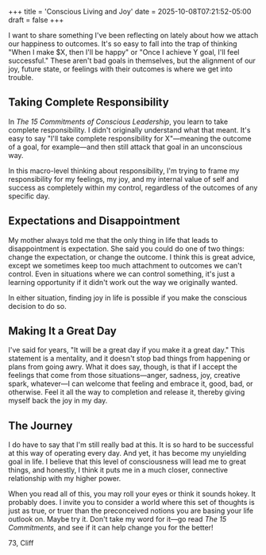 +++
title = 'Conscious Living and Joy'
date = 2025-10-08T07:21:52-05:00
draft = false
+++

I want to share something I've been reflecting on lately about how we attach our happiness to outcomes. It's so easy to fall into the trap of thinking "When I make $X, then I'll be happy" or "Once I achieve Y goal, I'll feel successful." These aren't bad goals in themselves, but the alignment of our joy, future state, or feelings with their outcomes is where we get into trouble.

## Taking Complete Responsibility

In *The 15 Commitments of Conscious Leadership*, you learn to take complete responsibility. I didn't originally understand what that meant. It's easy to say "I'll take complete responsibility for X"—meaning the outcome of a goal, for example—and then still attack that goal in an unconscious way.

In this macro-level thinking about responsibility, I'm trying to frame my responsibility for my feelings, my joy, and my internal value of self and success as completely within my control, regardless of the outcomes of any specific day.

## Expectations and Disappointment

My mother always told me that the only thing in life that leads to disappointment is expectation. She said you could do one of two things: change the expectation, or change the outcome. I think this is great advice, except we sometimes keep too much attachment to outcomes we can't control. Even in situations where we can control something, it's just a learning opportunity if it didn't work out the way we originally wanted.

In either situation, finding joy in life is possible if you make the conscious decision to do so.

## Making It a Great Day

I've said for years, "It will be a great day if you make it a great day." This statement is a mentality, and it doesn't stop bad things from happening or plans from going awry. What it does say, though, is that if I accept the feelings that come from those situations—anger, sadness, joy, creative spark, whatever—I can welcome that feeling and embrace it, good, bad, or otherwise. Feel it all the way to completion and release it, thereby giving myself back the joy in my day.

## The Journey

I do have to say that I'm still really bad at this. It is so hard to be successful at this way of operating every day. And yet, it has become my unyielding goal in life. I believe that this level of consciousness will lead me to great things, and honestly, I think it puts me in a much closer, connective relationship with my higher power.

When you read all of this, you may roll your eyes or think it sounds hokey. It probably does. I invite you to consider a world where this set of thoughts is just as true, or truer than the preconceived notions you are basing your life outlook on. Maybe try it. Don't take my word for it—go read *The 15 Commitments*, and see if it can help change you for the better!

73,
Cliff
